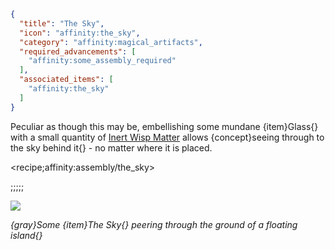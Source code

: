 ```json
{
  "title": "The Sky",
  "icon": "affinity:the_sky",
  "category": "affinity:magical_artifacts",
  "required_advancements": [
    "affinity:some_assembly_required"
  ],
  "associated_items": [
    "affinity:the_sky"
  ]
}
```

Peculiar as though this may be, embellishing some mundane {item}Glass{} with a small quantity of 
[Inert Wisp Matter](^affinity:wisps) allows {concept}seeing through to the sky behind it{} - no matter where it is placed.

<recipe;affinity:assembly/the_sky>

;;;;;

![](affinity:textures/gui/wispen_testament/the_sky.png,fit)

*{gray}Some {item}The Sky{} peering through the ground of a floating island{}*